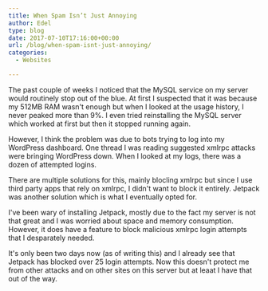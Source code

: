 ```yaml
---
title: When Spam Isn’t Just Annoying
author: Edel
type: blog
date: 2017-07-10T17:16:00+00:00
url: /blog/when-spam-isnt-just-annoying/
categories:
  - Websites

---
```

The past couple of weeks I noticed that the MySQL service on my server would routinely stop out of the blue. At first I suspected that it was because my 512MB RAM wasn't enough but when I looked at the usage history, I never peaked more than 9%. I even tried reinstalling the MySQL server which worked at first but then it stopped running again.

However, I think the problem was due to bots trying to log into my WordPress dashboard. One thread I was reading suggested xmlrpc attacks were bringing WordPress down. When I looked at my logs, there was a dozen of attempted logins.

There are multiple solutions for this, mainly blocling xmlrpc but since I use third party apps that rely on xmlrpc, I didn't want to block it entirely. Jetpack was another solution which is what I eventually opted for.

I've been wary of installing Jetpack, mostly due to the fact my server is not that great and I was worried about space and memory consumption. However, it does have a feature to block malicious xmlrpc login attempts that I desparately needed.

It's only been two days now (as of writing this) and I already see that Jetpack has blocked over 25 login attempts. Now this doesn't protect me from other attacks and on other sites on this server but at leaat I have that out of the way.
